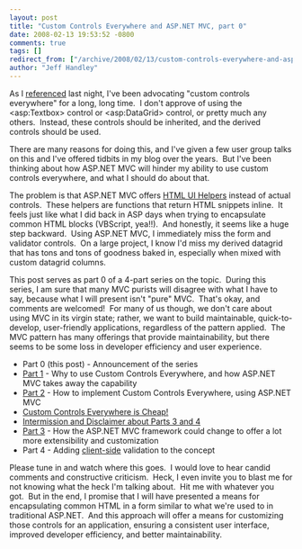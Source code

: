 ```yaml
---
layout: post
title: "Custom Controls Everywhere and ASP.NET MVC, part 0"
date: 2008-02-13 19:53:52 -0800
comments: true
tags: []
redirect_from: ["/archive/2008/02/13/custom-controls-everywhere-and-asp.net-mvc-part-0.aspx/"]
author: "Jeff Handley"
---
```

<!-- more -->
<p>As I <a target="_blank" href="http://blog.jeffhandley.com/archive/2008/02/12/self-validating-form-controls.aspx">referenced</a> last night, I've been advocating "custom controls everywhere" for a long, long time.  I don't approve of using the &lt;asp:Textbox&gt; control or &lt;asp:DataGrid&gt; control, or pretty much any others.  Instead, these controls should be inherited, and the derived controls should be used.</p>
<p>There are many reasons for doing this, and I've given a few user group talks on this and I've offered tidbits in my blog over the years.  But I've been thinking about how ASP.NET MVC will hinder my ability to use custom controls everywhere, and what I should do about that.</p>
<p>The problem is that ASP.NET MVC offers <a target="_blank" href="http://blog.wekeroad.com/2007/12/05/aspnet-mvc-preview-using-the-mvc-ui-helpers/">HTML UI Helpers</a> instead of actual controls.  These helpers are functions that return HTML snippets inline.  It feels just like what I did back in ASP days when trying to encapsulate common HTML blocks (VBScript, yea!!).  And honestly, it seems like a huge step backward.  Using ASP.NET MVC, I immediately miss the form and validator controls.  On a large project, I know I'd miss my derived datagrid that has tons and tons of goodness baked in, especially when mixed with custom datagrid columns.</p>
<p>This post serves as part 0 of a 4-part series on the topic.  During this series, I am sure that many MVC purists will disagree with what I have to say, because what I will present isn't "pure" MVC.  That's okay, and comments are welcomed!  For many of us though, we don't care about using MVC in its virgin state; rather, we want to build maintainable, quick-to-develop, user-friendly applications, regardless of the pattern applied.  The MVC pattern has many offerings that provide maintainability, but there seems to be some loss in developer efficiency and user experience.</p>
<ul>
  <li>Part 0 (this post) - Announcement of the series </li>
  <li><a href="http://blog.jeffhandley.com/archive/2008/02/24/custom-controls-everywhere-and-asp.net-mvc-part-1.aspx">Part 1</a> - Why to use Custom Controls Everywhere, and how ASP.NET MVC takes away the capability </li>
  <li><a href="http://blog.jeffhandley.com/archive/2008/03/08/custom-controls-everywhere-and-asp.net-mvc-part-2.aspx">Part 2</a> - How to implement Custom Controls Everywhere, using ASP.NET MVC </li>
  <li><a href="http://blog.jeffhandley.com/archive/2008/09/07/custom-controls-everywhere-is-cheap.aspx">Custom Controls Everywhere is Cheap!</a> </li>
  <li><a href="http://blog.jeffhandley.com/archive/2008/09/07/custom-controls-everywhere-and-asp.net-mvc-incomplete.aspx">Intermission and Disclaimer about Parts 3 and 4</a> </li>
  <li><a href="http://blog.jeffhandley.com/archive/2008/09/20/custom-controls-everywhere-and-asp.net-mvc-part-3.aspx">Part 3</a> - How the ASP.NET MVC framework could change to offer a lot more extensibility and customization </li>
  <li>Part 4 - Adding <u>client-side</u> validation to the concept </li>
</ul>
<p>Please tune in and watch where this goes.  I would love to hear candid comments and constructive criticism.  Heck, I even invite you to blast me for not knowing what the heck I'm talking about.  Hit me with whatever you got.  But in the end, I promise that I will have presented a means for encapsulating common HTML in a form similar to what we're used to in traditional ASP.NET.  And this approach will offer a means for customizing those controls for an application, ensuring a consistent user interface, improved developer efficiency, and better maintainability.</p>
